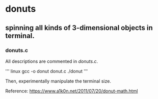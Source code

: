 # donuts
spinning all kinds of 3-dimensional objects in terminal.
---


### donuts.c
All descriptions are commented in _donuts.c_.

''' linux
gcc -o donut donut.c
./donut
'''

Then, experimentally manipulate the terminal size.

Reference: https://www.a1k0n.net/2011/07/20/donut-math.html